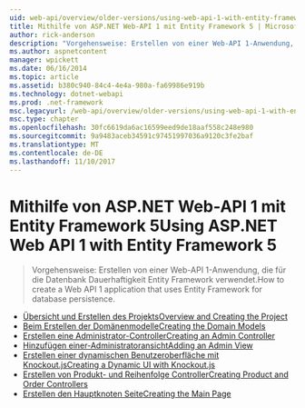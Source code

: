 ```yaml
---
uid: web-api/overview/older-versions/using-web-api-1-with-entity-framework-5/index
title: Mithilfe von ASP.NET Web-API 1 mit Entity Framework 5 | Microsoft Docs
author: rick-anderson
description: "Vorgehensweise: Erstellen von einer Web-API 1-Anwendung, die für die Datenbank Dauerhaftigkeit Entity Framework verwendet."
ms.author: aspnetcontent
manager: wpickett
ms.date: 06/16/2014
ms.topic: article
ms.assetid: b380c940-84c4-4e4a-980a-fa69986e919b
ms.technology: dotnet-webapi
ms.prod: .net-framework
msc.legacyurl: /web-api/overview/older-versions/using-web-api-1-with-entity-framework-5
msc.type: chapter
ms.openlocfilehash: 30fc6619da6ac16599eed9de18aaf558c248e980
ms.sourcegitcommit: 9a9483aceb34591c97451997036a9120c3fe2baf
ms.translationtype: MT
ms.contentlocale: de-DE
ms.lasthandoff: 11/10/2017
---
```

<a name="using-aspnet-web-api-1-with-entity-framework-5"></a><span data-ttu-id="df9b7-103">Mithilfe von ASP.NET Web-API 1 mit Entity Framework 5</span><span class="sxs-lookup"><span data-stu-id="df9b7-103">Using ASP.NET Web API 1 with Entity Framework 5</span></span>
====================
> <span data-ttu-id="df9b7-104">Vorgehensweise: Erstellen von einer Web-API 1-Anwendung, die für die Datenbank Dauerhaftigkeit Entity Framework verwendet.</span><span class="sxs-lookup"><span data-stu-id="df9b7-104">How to create a Web API 1 application that uses Entity Framework for database persistence.</span></span>


- [<span data-ttu-id="df9b7-105">Übersicht und Erstellen des Projekts</span><span class="sxs-lookup"><span data-stu-id="df9b7-105">Overview and Creating the Project</span></span>](using-web-api-with-entity-framework-part-1.md)
- [<span data-ttu-id="df9b7-106">Beim Erstellen der Domänenmodelle</span><span class="sxs-lookup"><span data-stu-id="df9b7-106">Creating the Domain Models</span></span>](using-web-api-with-entity-framework-part-2.md)
- [<span data-ttu-id="df9b7-107">Erstellen eine Administrator-Controller</span><span class="sxs-lookup"><span data-stu-id="df9b7-107">Creating an Admin Controller</span></span>](using-web-api-with-entity-framework-part-3.md)
- [<span data-ttu-id="df9b7-108">Hinzufügen einer-Administratoransicht</span><span class="sxs-lookup"><span data-stu-id="df9b7-108">Adding an Admin View</span></span>](using-web-api-with-entity-framework-part-4.md)
- [<span data-ttu-id="df9b7-109">Erstellen einer dynamischen Benutzeroberfläche mit Knockout.js</span><span class="sxs-lookup"><span data-stu-id="df9b7-109">Creating a Dynamic UI with Knockout.js</span></span>](using-web-api-with-entity-framework-part-5.md)
- [<span data-ttu-id="df9b7-110">Erstellen von Produkt- und Reihenfolge Controller</span><span class="sxs-lookup"><span data-stu-id="df9b7-110">Creating Product and Order Controllers</span></span>](using-web-api-with-entity-framework-part-6.md)
- [<span data-ttu-id="df9b7-111">Erstellen den Hauptknoten Seite</span><span class="sxs-lookup"><span data-stu-id="df9b7-111">Creating the Main Page</span></span>](using-web-api-with-entity-framework-part-7.md)
